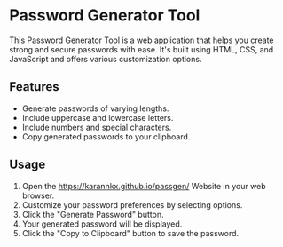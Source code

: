 # Password Generator Tool

This Password Generator Tool is a web application that helps you create strong and secure passwords with ease. It's built using HTML, CSS, and JavaScript and offers various customization options.

## Features

- Generate passwords of varying lengths.
- Include uppercase and lowercase letters.
- Include numbers and special characters.
- Copy generated passwords to your clipboard.

## Usage
1. Open the https://karannkx.github.io/passgen/ Website in your web browser.
2. Customize your password preferences by selecting options.
3. Click the "Generate Password" button.
4. Your generated password will be displayed.
5. Click the "Copy to Clipboard" button to save the password.

